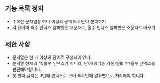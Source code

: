 ## 기능 목록 정의

- 주어진 문자열을 하나 이상의 공백으로 단어 분리하기 
- 각 단어의 짝수 인덱스 알파벳은 대문자로, 홀수 인덱스 알파벳은 소문자로 바꾸기

## 제한 사항

- 문자열은 한 개 이상의 단어로 구성되어 있다.
- 문자열 전체의 짝/홀수 인덱스가 아니라, 단어(공백을 기준)별로 짝/홀수 인덱스를 판단해야합니다.
- 첫 번째 글자는 0번째 인덱스로 보아 짝수번째 알파벳으로 처리해야 합니다.

